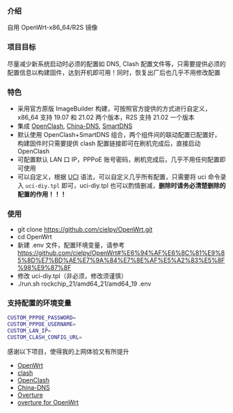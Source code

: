 ### 介绍

自用 OpenWrt-x86_64/R2S 镜像

### 项目目标

尽量减少新系统启动时必须的配置如 DNS, Clash 配置文件等，只需要提供必须的配置信息以构建固件，达到开机即可用！同时，恢复出厂后也几乎不用修改配置

### 特色

- 采用官方原版 ImageBuilder 构建，可按照官方提供的方式进行自定义，x86_64 支持 19.07 和 21.02 两个版本，R2S 支持 21.02 一个版本
- 集成 [OpenClash](https://github.com/vernesong/OpenClash), [China-DNS](https://github.com/aa65535/openwrt-chinadns), [SmartDNS](https://github.com/pymumu/smartdns/)
- 默认使用 OpenClash+SmartDNS 组合，两个组件间的联动配置已配置好，构建固件时只需要提供 clash 配置链接即可在刷机完成后，直接启动 OpenClash
- 可配置默认 LAN 口 IP，PPPoE 账号密码，刷机完成后，几乎不用任何配置即可使用
- 可以自定义，根据 [UCI](https://openwrt.org/docs/guide-user/base-system/uci) 语法，可以自定义几乎所有配置，只需要将 uci 命令录入 `uci-diy.tpl` 即可，uci-diy.tpl 也可以酌情删减，**删除时请务必清楚删除的配置的作用！！！**


### 使用

- git clone https://github.com/cielpy/OpenWrt.git
- cd OpenWrt
- 新建 .env 文件，配置环境变量，请参考 https://github.com/cielpy/OpenWrt#%E6%94%AF%E6%8C%81%E9%85%8D%E7%BD%AE%E7%9A%84%E7%8E%AF%E5%A2%83%E5%8F%98%E9%87%8F
- 修改 uci-diy.tpl（非必须，修改须谨慎）
- ./run.sh rockchip_21/amd64_21/amd64_19 .env


### 支持配置的环境变量

```bash
CUSTOM_PPPOE_PASSWORD=
CUSTOM_PPPOE_USERNAME=
CUSTOM_LAN_IP=
CUSTOM_CLASH_CONFIG_URL=
```

感谢以下项目，使得我的上网体验又有所提升

- [OpenWrt](https://openwrt.org/)
- [clash](https://github.com/Dreamacro/clash)
- [OpenClash](https://github.com/vernesong/OpenClash)
- [China-DNS](https://github.com/aa65535/openwrt-chinadns)
- [Overture](https://github.com/shawn1m/overture)
- [overture for OpenWrt](https://github.com/EXSERENS/overture-openwrt)